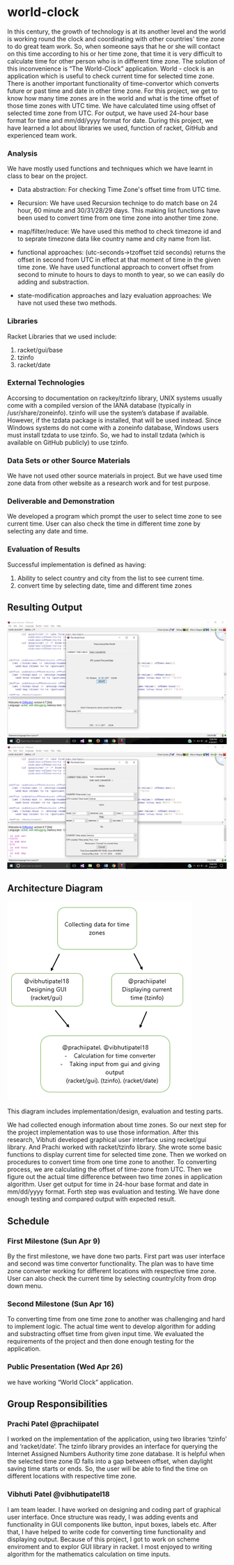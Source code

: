 # world-clock

   In this century, the growth of technology is at its another level and the world is working round the clock and coordinating with other countries' time zone to do great team work. So, when someone says that he or she will contact on this time according to his or her time zone, that time it is very difficult to calculate time for other person who is in different time zone. The solution of this inconvenience is “The World-Clock” application. World - clock is an application which is useful to check current time for selected time zone. There is another important functionality of time-convertor which converts future or past time and date in other time zone. For this project, we get to know how many time zones are in the world and what is the time offset of those time zones with UTC time. We have calculated time using offset of selected time zone from UTC. For output, we have used 24-hour base format for time and mm/dd/yyyy format for date. During this project, we have learned a lot about libraries we used, function of racket, GitHub and experienced team work.

### Analysis
We have mostly used functions and techniques which we have learnt in class to bear on the project. 

- Data abstraction: For checking Time Zone's offset time from UTC time.

- Recursion: We have used Recursion techniqe to do match base on 24 hour, 60 minute and 30/31/28/29 days. This making list functions have been used to convert time from one time zone into another time zone.
  
- map/filter/reduce: We have used this method to check timezone id and to seprate timezone data like country name and city name from list.
  
- functional approaches: (utc-seconds->tzoffset tzid seconds) returns the offset in second from UTC in effect at that moment of time in the given time zone. We have used functional approach to convert offset from second to minute to hours to days to month to year, so we can easily do adding and substraction.  

- state-modification approaches and lazy evaluation approaches: We have not used these two methods. 
 
### Libraries
Racket Libraries that we used include:
1. racket/gui/base
2. tzinfo
3. racket/date


### External Technologies
Accorsing to documentation on rackey/tzinfo library, UNIX systems usually come with a compiled version of the IANA database (typically in /usr/share/zoneinfo). tzinfo will use the system’s database if available. However, if the tzdata package is installed, that will be used instead. Since Windows systems do not come with a zoneinfo database, Windows users must install tzdata to use tzinfo. So, we had to install tzdata (which is available on GitHub publicly) to use tzinfo.

### Data Sets or other Source Materials
We have not used other source materials in project. But we have used time zone data from other website as a research work and for test purpose. 

### Deliverable and Demonstration
We developed a program which prompt the user to select time zone to see current time. User can also check the time in different time zone by selecting any date and time.  

### Evaluation of Results
Successful implementation is defined as having:
1. Ability to select country and city from the list to see current time. 
2. convert time by selecting date, time and different time zones

## Resulting Output

![ouput image](/output_1.png?raw=true "ouput image")  ![ouput image](/output_2.png?raw=true "ouput image")

## Architecture Diagram

![ouput image](/Diagram.png?raw=true "ouput image")

This diagram includes implementation/design, evaluation and testing parts.
   
   We had collected enough information about time zones. So our next step for the project implementation was to use those information. After this research, Vibhuti developed graphical user interface using recket/gui library. And Prachi worked with racket/tzinfo library. She wrote some basic functions to display current time for selected time zone. Then we worked on procedures to convert time from one time zone to another. To converting process, we are calculating the offset of time-zone from UTC. Then we figure out the actual time difference between two time zones in application algorithm. User get output for time in 24-hour base format and date in mm/dd/yyyy format. Forth step was evaluation and testing. We have done enough testing and compared output with expected result. 



## Schedule

### First Milestone (Sun Apr 9)
By the first milestone, we have done two parts. First part was user interface and second was time convertor functionality. The plan was to have time zone converter working for different locations with respective time zone. User can also check the current time by selecting country/city from drop down menu.

### Second Milestone (Sun Apr 16)
To converting time from one time zone to another was challenging and hard to implement logic. The actual time went to develop algorithm for adding and substracting offset time from given input time.
We evaluated the requirements of the project and then done enough testing for the application. 

### Public Presentation (Wed Apr 26)
we have working “World Clock” application.

## Group Responsibilities

### Prachi Patel @prachiipatel
I worked on the implementation of the application, using two libraries ‘tzinfo’ and ‘racket/date’. The tzinfo library provides an interface for querying the Internet Assigned Numbers Authority time zone database. It is helpful when the selected time zone ID falls into a gap between offset, when daylight saving time starts or ends. So, the user will be able to find the time on different locations with respective time zone. 

### Vibhuti Patel @vibhutipatel18 
I am team leader. I have worked on designing and coding part of graphical user interface. Once structure was ready, I was
adding events and functionality in GUI components like button, input boxes, labels etc. After that, I have helped to write code for converting time functionality and displaying output. Because of this project, I got to work on scheme enviroment and to explor GUI library in racket. I most enjoyed to writing algorithm for the mathematics calculation on time inputs.   
